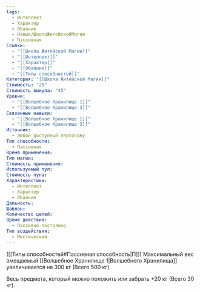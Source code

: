 ```yaml
---
tags:
  - Интеллект
  - Характер
  - Обаяние
  - Навык/ШколаЖитейскойМагии
  - Пассивная
Ссылки:
  - "[[Школа Житейской Магии]]"
  - "[[Интеллект]]"
  - "[[Характер]]"
  - "[[Обаяние]]"
  - "[[Типы способностей]]"
Категория: "[[Школа Житейской Магии]]"
Стоимость: "25"
Стоимость выкупа: "45"
Уровни:
  - "[[Волшебное Хранилище 1]]"
  - "[[Волшебное Хранилище 3]]"
Связанные навыки:
  - "[[Волшебное Хранилище 1]]"
  - "[[Волшебное Хранилище 3]]"
Источник:
  - Любой доступный персонажу
Тип способности:
  - Пассивная
Время применения: 
Тип магии: 
Стоимость применения: 
Используемый пул: 
Стоимость пула: 
Характеристики:
  - Интеллект
  - Характер
  - Обаяние
Дальность: 
Шаблон: 
Количество целей: 
Время действия:
  - Пассивно-постоянно
Тип воздействия:
  - Мистический
---
```

([[Типы способностей#Пассивная способность|П]]) Максимальный вес вмещаемый [[Волшебное Хранилище 1|Волшебного Хранилища]] увеличивается на 300 кг (Всего 500 кг).

Весь предмета, который можно положить или забрать +20 кг (Всего 30 кг).
